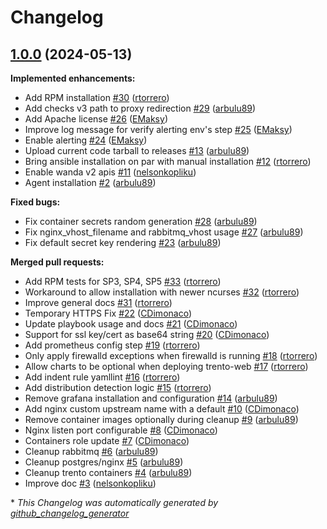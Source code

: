# Changelog

## [1.0.0](https://github.com/trento-project/ansible/tree/1.0.0) (2024-05-13)

**Implemented enhancements:**

- Add RPM installation [\#30](https://github.com/trento-project/ansible/pull/30) ([rtorrero](https://github.com/rtorrero))
- Add checks v3 path to proxy redirection [\#29](https://github.com/trento-project/ansible/pull/29) ([arbulu89](https://github.com/arbulu89))
- Add Apache license [\#26](https://github.com/trento-project/ansible/pull/26) ([EMaksy](https://github.com/EMaksy))
- Improve log message for verify alerting env's step [\#25](https://github.com/trento-project/ansible/pull/25) ([EMaksy](https://github.com/EMaksy))
- Enable alerting [\#24](https://github.com/trento-project/ansible/pull/24) ([EMaksy](https://github.com/EMaksy))
- Upload current code tarball to releases [\#13](https://github.com/trento-project/ansible/pull/13) ([arbulu89](https://github.com/arbulu89))
- Bring ansible installation on par with manual installation [\#12](https://github.com/trento-project/ansible/pull/12) ([rtorrero](https://github.com/rtorrero))
- Enable wanda v2 apis [\#11](https://github.com/trento-project/ansible/pull/11) ([nelsonkopliku](https://github.com/nelsonkopliku))
- Agent installation [\#2](https://github.com/trento-project/ansible/pull/2) ([arbulu89](https://github.com/arbulu89))

**Fixed bugs:**

- Fix container secrets random generation [\#28](https://github.com/trento-project/ansible/pull/28) ([arbulu89](https://github.com/arbulu89))
- Fix nginx\_vhost\_filename and rabbitmq\_vhost usage [\#27](https://github.com/trento-project/ansible/pull/27) ([arbulu89](https://github.com/arbulu89))
- Fix default secret key rendering [\#23](https://github.com/trento-project/ansible/pull/23) ([arbulu89](https://github.com/arbulu89))

**Merged pull requests:**

- Add RPM tests for SP3, SP4, SP5 [\#33](https://github.com/trento-project/ansible/pull/33) ([rtorrero](https://github.com/rtorrero))
- Workaround to allow installation with newer ncurses [\#32](https://github.com/trento-project/ansible/pull/32) ([rtorrero](https://github.com/rtorrero))
- Improve general docs [\#31](https://github.com/trento-project/ansible/pull/31) ([rtorrero](https://github.com/rtorrero))
- Temporary HTTPS Fix  [\#22](https://github.com/trento-project/ansible/pull/22) ([CDimonaco](https://github.com/CDimonaco))
- Update playbook usage and docs [\#21](https://github.com/trento-project/ansible/pull/21) ([CDimonaco](https://github.com/CDimonaco))
- Support for ssl key/cert as base64 string [\#20](https://github.com/trento-project/ansible/pull/20) ([CDimonaco](https://github.com/CDimonaco))
- Add prometheus config step [\#19](https://github.com/trento-project/ansible/pull/19) ([rtorrero](https://github.com/rtorrero))
- Only apply firewalld exceptions when firewalld is running [\#18](https://github.com/trento-project/ansible/pull/18) ([rtorrero](https://github.com/rtorrero))
- Allow charts to be optional when deploying trento-web [\#17](https://github.com/trento-project/ansible/pull/17) ([rtorrero](https://github.com/rtorrero))
- Add indent rule yamllint [\#16](https://github.com/trento-project/ansible/pull/16) ([rtorrero](https://github.com/rtorrero))
- Add distribution detection logic [\#15](https://github.com/trento-project/ansible/pull/15) ([rtorrero](https://github.com/rtorrero))
- Remove grafana installation and configuration [\#14](https://github.com/trento-project/ansible/pull/14) ([arbulu89](https://github.com/arbulu89))
- Add nginx custom upstream name with a default [\#10](https://github.com/trento-project/ansible/pull/10) ([CDimonaco](https://github.com/CDimonaco))
- Remove container images optionally during cleanup [\#9](https://github.com/trento-project/ansible/pull/9) ([arbulu89](https://github.com/arbulu89))
- Nginx listen port configurable [\#8](https://github.com/trento-project/ansible/pull/8) ([CDimonaco](https://github.com/CDimonaco))
- Containers role update [\#7](https://github.com/trento-project/ansible/pull/7) ([CDimonaco](https://github.com/CDimonaco))
- Cleanup rabbitmq [\#6](https://github.com/trento-project/ansible/pull/6) ([arbulu89](https://github.com/arbulu89))
- Cleanup postgres/nginx [\#5](https://github.com/trento-project/ansible/pull/5) ([arbulu89](https://github.com/arbulu89))
- Cleanup trento containers [\#4](https://github.com/trento-project/ansible/pull/4) ([arbulu89](https://github.com/arbulu89))
- Improve doc [\#3](https://github.com/trento-project/ansible/pull/3) ([nelsonkopliku](https://github.com/nelsonkopliku))



\* *This Changelog was automatically generated by [github_changelog_generator](https://github.com/github-changelog-generator/github-changelog-generator)*
